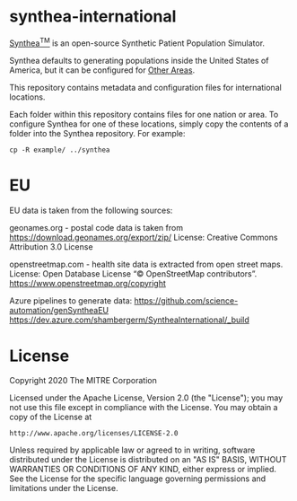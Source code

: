 # synthea-international

[Synthea<sup>TM</sup>](https://github.com/synthetichealth/synthea) is an open-source Synthetic Patient Population Simulator.

Synthea defaults to generating populations inside the United States of America, but it can be configured for [Other Areas](https://github.com/synthetichealth/synthea/wiki/Other-Areas).

This repository contains metadata and configuration files for international locations.

Each folder within this repository contains files for one nation or area. To configure Synthea for one of these locations, simply copy the contents of a folder into the Synthea repository. For example:

```
cp -R example/ ../synthea
```

# EU

EU data is taken from the following sources:

geonames.org - postal code data is taken from https://download.geonames.org/export/zip/
    License:  Creative Commons Attribution 3.0 License

openstreetmap.com - health site data is extracted from open street maps.
    License: Open Database License
    “© OpenStreetMap contributors”.  https://www.openstreetmap.org/copyright

Azure pipelines to generate data:
    https://github.com/science-automation/genSyntheaEU
    https://dev.azure.com/shambergerm/SyntheaInternational/_build

# License

Copyright 2020 The MITRE Corporation

Licensed under the Apache License, Version 2.0 (the "License");
you may not use this file except in compliance with the License.
You may obtain a copy of the License at

    http://www.apache.org/licenses/LICENSE-2.0

Unless required by applicable law or agreed to in writing, software
distributed under the License is distributed on an "AS IS" BASIS,
WITHOUT WARRANTIES OR CONDITIONS OF ANY KIND, either express or implied.
See the License for the specific language governing permissions and
limitations under the License.
